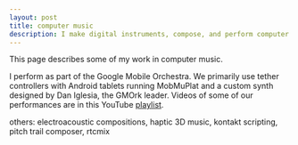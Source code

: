 ```yaml
---
layout: post
title: computer music
description: I make digital instruments, compose, and perform computer music.
---
```


This page describes some of my work in computer music.

I perform as part of the Google Mobile Orchestra. We primarily use tether controllers with Android tablets running MobMuPlat and a custom synth designed by Dan Iglesia, the GMOrk leader. Videos of some of our performances are in this YouTube [playlist]().  

others:
electroacoustic compositions, haptic 3D music, kontakt scripting, pitch trail composer, rtcmix
